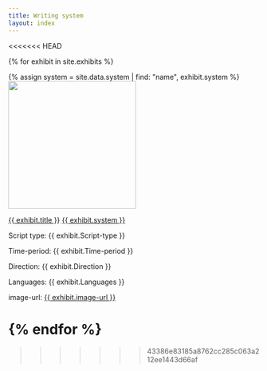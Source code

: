 ```yaml
---
title: Writing system
layout: index
---
```

<<<<<<< HEAD

{% for exhibit in site.exhibits %}

  {% assign system = site.data.system | find: "name", exhibit.system %}
  <a href = "{{ exhibit.url | relative_url }}"><img src="{{ exhibit.image-url }}" width = 256></a>
  <p><a href = "{{ exhibit.url | relative_url }}">{{ exhibit.title }}</a>  <a href = "{{ system.homepage }}">{{ exhibit.system }}</a></p>

  <p>Script type: {{ exhibit.Script-type }}</p>
  <p>Time-period: {{ exhibit.Time-period }}</p>
  <p>Direction: {{ exhibit.Direction }}</p>
  <p>Languages: {{ exhibit.Languages }}</p>
  <p>image-url: <a href="{{ exhibit.image-url }}">{{ exhibit.image-url }}</a></p>



{% endfor %}
=======
>>>>>>> 43386e83185a8762cc285c063a212ee1443d66af

